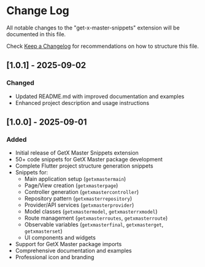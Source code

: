 # Change Log

All notable changes to the "get-x-master-snippets" extension will be documented in this file.

Check [Keep a Changelog](http://keepachangelog.com/) for recommendations on how to structure this file.

## [1.0.1] - 2025-09-02

### Changed
- Updated README.md with improved documentation and examples
- Enhanced project description and usage instructions

## [1.0.0] - 2025-09-01

### Added
- Initial release of GetX Master Snippets extension
- 50+ code snippets for GetX Master package development
- Complete Flutter project structure generation snippets
- Snippets for:
  - Main application setup (`getxmastermain`)
  - Page/View creation (`getxmasterpage`)
  - Controller generation (`getxmastercontroller`)
  - Repository pattern (`getxmasterrepository`)
  - Provider/API services (`getxmasterprovider`)
  - Model classes (`getxmastermodel`, `getxmasterrxmodel`)
  - Route management (`getxmasterroutes`, `getxmasterroute`)
  - Observable variables (`getxmasterfinal`, `getxmasterget`, `getxmasterset`)
  - UI components and widgets
- Support for GetX Master package imports
- Comprehensive documentation and examples
- Professional icon and branding